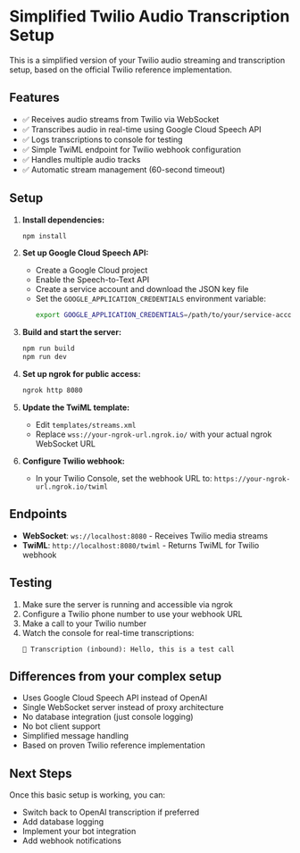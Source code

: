 # Simplified Twilio Audio Transcription Setup

This is a simplified version of your Twilio audio streaming and transcription setup, based on the official Twilio reference implementation.

## Features

- ✅ Receives audio streams from Twilio via WebSocket
- ✅ Transcribes audio in real-time using Google Cloud Speech API  
- ✅ Logs transcriptions to console for testing
- ✅ Simple TwiML endpoint for Twilio webhook configuration
- ✅ Handles multiple audio tracks
- ✅ Automatic stream management (60-second timeout)

## Setup

1. **Install dependencies:**
   ```bash
   npm install
   ```

2. **Set up Google Cloud Speech API:**
   - Create a Google Cloud project
   - Enable the Speech-to-Text API
   - Create a service account and download the JSON key file
   - Set the `GOOGLE_APPLICATION_CREDENTIALS` environment variable:
     ```bash
     export GOOGLE_APPLICATION_CREDENTIALS=/path/to/your/service-account-key.json
     ```

3. **Build and start the server:**
   ```bash
   npm run build
   npm run dev
   ```

4. **Set up ngrok for public access:**
   ```bash
   ngrok http 8080
   ```

5. **Update the TwiML template:**
   - Edit `templates/streams.xml`
   - Replace `wss://your-ngrok-url.ngrok.io/` with your actual ngrok WebSocket URL

6. **Configure Twilio webhook:**
   - In your Twilio Console, set the webhook URL to: `https://your-ngrok-url.ngrok.io/twiml`

## Endpoints

- **WebSocket**: `ws://localhost:8080` - Receives Twilio media streams
- **TwiML**: `http://localhost:8080/twiml` - Returns TwiML for Twilio webhook

## Testing

1. Make sure the server is running and accessible via ngrok
2. Configure a Twilio phone number to use your webhook URL
3. Make a call to your Twilio number
4. Watch the console for real-time transcriptions:
   ```
   🎯 Transcription (inbound): Hello, this is a test call
   ```

## Differences from your complex setup

- Uses Google Cloud Speech API instead of OpenAI
- Single WebSocket server instead of proxy architecture
- No database integration (just console logging)
- No bot client support
- Simplified message handling
- Based on proven Twilio reference implementation

## Next Steps

Once this basic setup is working, you can:
- Switch back to OpenAI transcription if preferred
- Add database logging
- Implement your bot integration
- Add webhook notifications